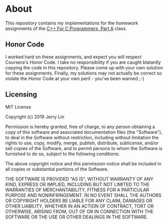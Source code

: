 # About

This repository contains my implementations for the homework assignments of the [C++ For C Programmers, Part A](https://www.coursera.org/learn/c-plus-plus-a/home/welcome) class.

## Honor Code

I worked hard on these assignments, and expect you will respect Coursera's Honor Code. I take no responsibility if you are caught blatantly copying the code in this repository. Please come up with your own solution for these assignments. Finally, my solutions may not actually be correct so violate the Honor Code at your own peril - you've been warned ;-)

## Licensing

MIT License

Copyright (c) 2019 Jerry Lin

Permission is hereby granted, free of charge, to any person obtaining a copy
of this software and associated documentation files (the "Software"), to deal
in the Software without restriction, including without limitation the rights
to use, copy, modify, merge, publish, distribute, sublicense, and/or sell
copies of the Software, and to permit persons to whom the Software is
furnished to do so, subject to the following conditions:

The above copyright notice and this permission notice shall be included in all
copies or substantial portions of the Software.

THE SOFTWARE IS PROVIDED "AS IS", WITHOUT WARRANTY OF ANY KIND, EXPRESS OR
IMPLIED, INCLUDING BUT NOT LIMITED TO THE WARRANTIES OF MERCHANTABILITY,
FITNESS FOR A PARTICULAR PURPOSE AND NONINFRINGEMENT. IN NO EVENT SHALL THE
AUTHORS OR COPYRIGHT HOLDERS BE LIABLE FOR ANY CLAIM, DAMAGES OR OTHER
LIABILITY, WHETHER IN AN ACTION OF CONTRACT, TORT OR OTHERWISE, ARISING FROM,
OUT OF OR IN CONNECTION WITH THE SOFTWARE OR THE USE OR OTHER DEALINGS IN THE
SOFTWARE.